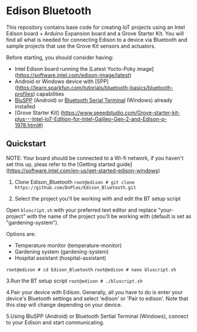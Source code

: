 # Edison Bluetooth 
This repository contains base code for creating IoT projects using an Intel Edison board + Arduino Expansion board and a Grove Starter Kit. You will find all what is needed for connecting Edison to a device via Bluetooth and sample projects that use the Grove Kit sensors and actuators.

Before starting, you should consider having:

* Intel Edison board running the [Latest Yocto-Poky image] (https://software.intel.com/edison-image/latest)
* Android or Windows device with [SPP] (https://learn.sparkfun.com/tutorials/bluetooth-basics/bluetooth-profiles) capabilities
* [BluSPP](https://play.google.com/store/apps/details?id=com.shenyaocn.android.BlueSPP&hl=en) (Android) or [Bluetooth Serial Terminal](https://www.microsoft.com/en-us/store/p/bluetooth-serial-terminal/9wzdncrdfst8) (Windows) already installed
* [Grove Starter Kit] (https://www.seeedstudio.com/Grove-starter-kit-plus---Intel-IoT-Edition-for-Intel-Galileo-Gen-2-and-Edison-p-1978.html#)


## Quickstart
NOTE: Your board should be connected to a Wi-fi network, if you haven't set this up, pleas refer to the [Getting started guide] (https://software.intel.com/en-us/get-started-edison-windows)

1. Clone Edison_Bluetooth
```root@edison # git clone https://github.com/DnPlas/Edison_Bluetooth.git```

2. Select the project you'll be working with and edit the BT setup script

Open ```bluscript.sh``` with your preferred text editor and replace "your-project" with the name of the project you'll be working with (default is set as "gardening-system").

Options are:

* Temperature monitor (temperature-monitor)
* Gardening system (gardening-system)
* Hospital assistant (hospital-assistant)

```root@edison # cd Edison_Bluetooth```
```root@edison # nano bluscript.sh```

3.Run the BT setup script
```root@edison # ./bluscript.sh```

4.Pair your device with Edison. Generally, all you have to do is enter your device's Bluetooth settings and select 'edison' or 'Pair to edison'. Note that this step will change depending on your device.

5.Using BluSPP (Android) or Bluetooth Sertial Terminal (Windows), connect to your Edison and start communicating.

